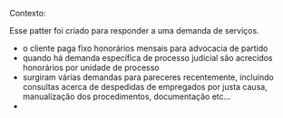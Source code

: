 Contexto:

Esse patter foi criado para responder a uma demanda de serviços. 

- o cliente paga fixo honorários mensais para advocacia de partido
- quando há demanda específica de processo judicial são acrecidos honorários por unidade de processo 
- surgiram várias demandas para pareceres recentemente, incluindo consultas acerca de despedidas de empregados por justa causa, manualização dos procedimentos, documentação etc...
- 